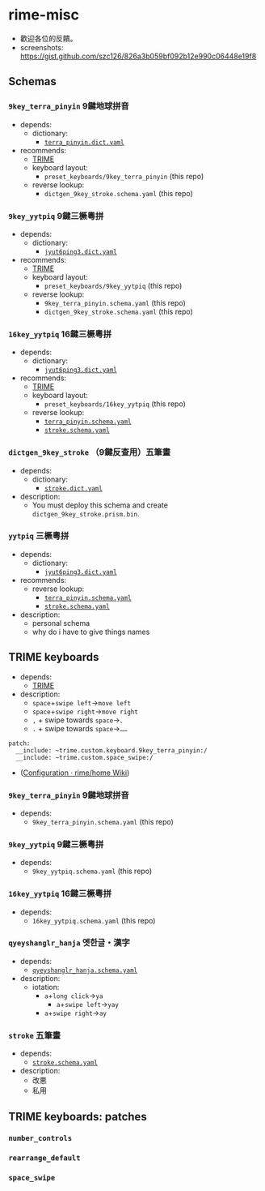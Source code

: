 # rime-misc
* 歡迎各位的反饋。
* screenshots: https://gist.github.com/szc126/826a3b059bf092b12e990c06448e19f8

## Schemas

### `9key_terra_pinyin` 9鍵地球拼音
* depends:
  * dictionary:
    * [`terra_pinyin.dict.yaml`](https://github.com/rime/rime-terra-pinyin)
* recommends:
  * [TRIME](https://github.com/osfans/trime)
  * keyboard layout:
    * `preset_keyboards/9key_terra_pinyin` (this repo)
  * reverse lookup:
    * `dictgen_9key_stroke.schema.yaml` (this repo)

### `9key_yytpiq` 9鍵三橛粵拼
* depends:
  * dictionary:
    * [`jyut6ping3.dict.yaml`](https://github.com/sgalal/rime-cantonese)
* recommends:
  * [TRIME](https://github.com/osfans/trime)
  * keyboard layout:
    * `preset_keyboards/9key_yytpiq` (this repo)
  * reverse lookup:
    * `9key_terra_pinyin.schema.yaml` (this repo)
    * `dictgen_9key_stroke.schema.yaml` (this repo)

### `16key_yytpiq` 16鍵三橛粵拼
* depends:
  * dictionary:
    * [`jyut6ping3.dict.yaml`](https://github.com/rime/rime-cantonese)
* recommends:
  * [TRIME](https://github.com/osfans/trime)
  * keyboard layout:
    * `preset_keyboards/16key_yytpiq` (this repo)
  * reverse lookup:
    * [`terra_pinyin.schema.yaml`](https://github.com/rime/rime-terra-pinyin)
    * [`stroke.schema.yaml`](https://github.com/rime/rime-stroke)

### `dictgen_9key_stroke` （9鍵反查用）五筆畫
* depends:
  * dictionary:
    * [`stroke.dict.yaml`](https://github.com/rime/rime-stroke)
* description:
  * You must deploy this schema and create `dictgen_9key_stroke.prism.bin`.

### `yytpiq` 三橛粵拼
* depends:
  * dictionary:
    * [`jyut6ping3.dict.yaml`](https://github.com/rime/rime-cantonese)
* recommends:
  * reverse lookup:
    * [`terra_pinyin.schema.yaml`](https://github.com/rime/rime-terra-pinyin)
    * [`stroke.schema.yaml`](https://github.com/rime/rime-stroke)
* description:
  * personal schema
  * why do i have to give things names

## TRIME keyboards
* depends:
  * [TRIME](https://github.com/osfans/trime)
* description:
  * `space`+`swipe left`→`move left`
  * `space`+`swipe right`→`move right`
  * `,` + swipe towards `space`→`、`
  * `.` + swipe towards `space`→`……`

```
patch:
  __include: ~trime.custom.keyboard.9key_terra_pinyin:/
  __include: ~trime.custom.space_swipe:/
```
* ([Configuration &middot; rime/home Wiki](https://github.com/rime/home/wiki/Configuration))

### `9key_terra_pinyin` 9鍵地球拼音
* depends:
  * `9key_terra_pinyin.schema.yaml` (this repo)

### `9key_yytpiq` 9鍵三橛粵拼
* depends:
  * `9key_yytpiq.schema.yaml` (this repo)

### `16key_yytpiq` 16鍵三橛粵拼
* depends:
  * `16key_yytpiq.schema.yaml` (this repo)

### `qyeyshanglr_hanja` 옛한글・漢字
* depends:
  * [`qyeyshanglr_hanja.schema.yaml`](https://github.com/biopolyhedron/rime-qyeyshanglr-hanja)
* description:
  * iotation:
    * `a`+`long click`→`ya`
      * `a`+`swipe left`→`yay`
    * `a`+`swipe right`→`ay`

### `stroke` 五筆畫
* depends:
  * [`stroke.schema.yaml`](https://github.com/rime/rime-stroke)
* description:
  * 改悪
  * 私用

## TRIME keyboards: patches

### `number_controls`

### `rearrange_default`

### `space_swipe`
